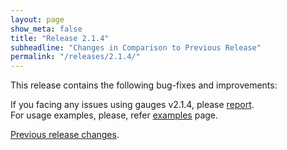 ```yaml
---
layout: page
show_meta: false
title: "Release 2.1.4"
subheadline: "Changes in Comparison to Previous Release"
permalink: "/releases/2.1.4/"
---
```


This release contains the following bug-fixes and improvements:

If you facing any issues using gauges v2.1.4, please [report](https://github.com/Mikhus/canvas-gauges/issues).  
For usage examples, please, refer [examples]({{site.url}}/documentation/examples/) page.

[Previous release changes]({{site.url}}/releases/2.1.3/).
